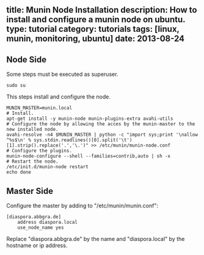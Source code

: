title: Munin Node Installation
description: How to install and configure a munin node on ubuntu.
type: tutorial
category: tutorials
tags: [linux, munin, monitoring, ubuntu]
date: 2013-08-24
---

## Node Side

Some steps must be executed as superuser.

	sudo su

This steps install and configure the node.
	
	MUNIN_MASTER=munin.local
	# Install.
	apt-get install -y munin-node munin-plugins-extra avahi-utils
	# Configure the node by allowing the acces by the munin-master to the new installed node.
	avahi-resolve -n4 $MUNIN_MASTER | python -c "import sys;print '\nallow ^%s$\n' % sys.stdin.readlines()[0].split('\t')[1].strip().replace('.','\.')" >> /etc/munin/munin-node.conf
	# Configure the plugins.
	munin-node-configure --shell --families=contrib,auto | sh -x
	# Restart the node.
	/etc/init.d/munin-node restart
	echo done
	
## Master Side

Configure the master by adding to "/etc/munin/munin.conf":

	[diaspora.abbgra.de]
	    address diaspora.local
	    use_node_name yes

Replace "diaspora.abbgra.de" by the name and "diaspora.local" by the hostname or ip address.